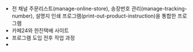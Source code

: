 - 전 채널 주문리스트(manage-online-store), 송장번호 관리(manage-tracking-number), 설명지 인쇄 프로그램(print-out-product-instruction)을 통합한 프로그램
- 카페24와 한진택배 사이트
- 프로그램 도입 전후 작업 과정
- 
